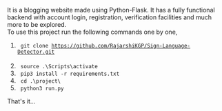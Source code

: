 It is a blogging website made using Python-Flask. It has a fully functional backend with account login, registration, verification facilities and much more to be explored.<br/>
To use this project run the following commands one by one,<br/>
  1. <code> git clone https://github.com/RajarshiKGP/Sign-Language-Detector.git </code> <br/>
  2. <code> source .\Scripts\activate </code> <br/>
  3. <code> pip3 install -r requirements.txt </code> <br/>
  4. <code> cd .\project\ </code> <br/>
  5. <code> python3 run.py </code> <br/>

That's it...
